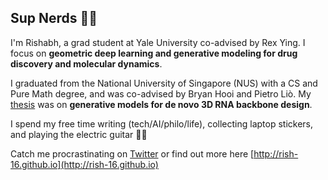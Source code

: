 ## Sup Nerds 👋🏻

I'm Rishabh, a grad student at Yale University co-advised by Rex Ying. I focus on **geometric deep learning and generative modeling for drug discovery and molecular dynamics**.

I graduated from the National University of Singapore (NUS) with a CS and Pure Math degree, and was co-advised by Bryan Hooi and Pietro Liò. My [thesis](https://openreview.net/forum?id=wOc1Yx5s09) was on **generative models for de novo 3D RNA backbone design**.

I spend my free time writing (tech/AI/philo/life), collecting laptop stickers, and playing the electric guitar 🤘🏻

Catch me procrastinating on [Twitter](https://twitter.com/rishabh16_) or find out more here [http://rish-16.github.io](http://rish-16.github.io)
